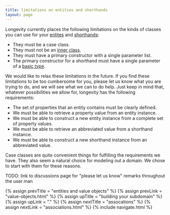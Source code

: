 ```yaml
---
title: limitations on entities and shorthands
layout: page
---
```


Longevity currently places the following limitations on the kinds of
classes you can use for your [entites](entities.html) and
[shorthands](shorthands.html):

- They must be a case class.
- They must not be an [inner class](http://docs.scala-lang.org/tutorials/tour/inner-classes.html).
- They must have a primary constructor with a single parameter list.
- The primary constructor for a shorthand must have a single parameter
  of a [basic type](basics.html).

We would like to relax these limitations in the future. If you find
these limitations to be too cumbersome for you, please let us know
what you are trying to do, and we will see what we can to do help.
Just keep in mind that, whatever possibilities we allow for, longevity
has the following requirements:

- The set of properties that an entity contains must be clearly defined.
- We must be able to retrieve a property value from an entity instance.
- We must be able to construct a new entity instance from a complete set of property values.
- We must be able to retrieve an abbreviated value from a shorthand instance.
- We must be able to construct a new shorthand instance from an abbreviated value.

Case classes are quite convenient things for fulfilling the
requirements we have. They also seem a natural choice for modeling out
a domain. We chose to start with them for these reasons.

TODO: link to discussions page for "please let us know" remarks
throughout the user man

{% assign prevTitle = "entities and value objects" %}
{% assign prevLink = "value-objects.html" %}
{% assign upTitle = "building your subdomain" %}
{% assign upLink = "." %}
{% assign nextTitle = "assocations" %}
{% assign nextLink = "associations.html" %}
{% include navigate.html %}
